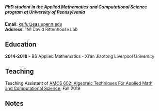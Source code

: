 ##### PhD student in the Applied Mathematics and Computational Science program at University of Pennsylvania  
**Email**: kaifu@sas.upenn.edu  
**Address**: 1N1 David Rittenhouse Lab

## Education

**2014-2018** - BS Applied Mathematics - Xi’an Jiaotong Liverpool University

## Teaching

Teaching Assistant of [AMCS 602: Algebraic Techniques For Applied Math and Computational Science](https://www.math.upenn.edu/~zwang423/AMCS602_2019.html), Fall 2019

## Notes


